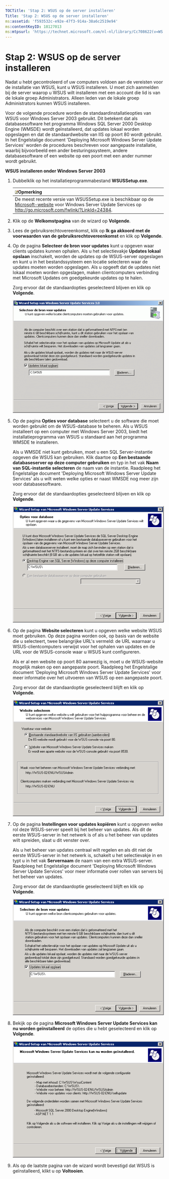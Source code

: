 ```yaml
---
TOCTitle: 'Stap 2: WSUS op de server installeren'
Title: 'Stap 2: WSUS op de server installeren'
ms:assetid: 'f593532c-e92e-47f3-914a-38a6c2519e94'
ms:contentKeyID: 18127013
ms:mtpsurl: 'https://technet.microsoft.com/nl-nl/library/Cc708622(v=WS.10)'
---
```


Stap 2: WSUS op de server installeren
=====================================

Nadat u hebt gecontroleerd of uw computers voldoen aan de vereisten voor de installatie van WSUS, kunt u WSUS installeren. U moet zich aanmelden bij de server waarop u WSUS wilt installeren met een account die lid is van de lokale groep Administrators. Alleen leden van de lokale groep Administrators kunnen WSUS installeren.

Voor de volgende procedure worden de standaardinstallatieopties van WSUS voor Windows Server 2003 gebruikt. Dit betekent dat als databasesoftware het programma Windows SQL Server 2000 Desktop Engine (WMSDE) wordt geïnstalleerd, dat updates lokaal worden opgeslagen en dat de standaardwebsite van IIS op poort 80 wordt gebruikt. In het Engelstalige document 'Deploying Microsoft Windows Server Update Services' worden de procedures beschreven voor aangepaste installatie, waarbij bijvoorbeeld een ander besturingssysteem, andere databasesoftware of een website op een poort met een ander nummer wordt gebruikt.

**WSUS installeren onder Windows Server 2003**
1.  Dubbelklik op het installatieprogrammabestand **WSUSSetup.exe**.

    | ![](/security-updates/images/Cc708622.note(WS.10).gif)Opmerking                                                                                                                                            |
    |-----------------------------------------------------------------------------------------------------------------------------------------------------------------------------------------------------------------------|
    | De meest recente versie van WSUSSetup.exe is beschikbaar op de [Microsoft-website](http://go.microsoft.com/fwlink/?linkid=47374) voor Windows Server Update Services op http://go.microsoft.com/fwlink/?LinkId=24384. |

2.  Klik op de **Welkomstpagina** van de wizard op **Volgende**.

3.  Lees de gebruiksrechtovereenkomst, klik op **Ik ga akkoord met de voorwaarden van de gebruiksrechtovereenkomst** en klik op **Volgende**.

4.  Op de pagina **Selecteer de bron voor updates** kunt u opgeven waar clients updates kunnen ophalen. Als u het selectievakje **Updates lokaal opslaan** inschakelt, worden de updates op de WSUS-server opgeslagen en kunt u in het bestandssysteem een locatie selecteren waar de updates moeten worden opgeslagen. Als u opgeeft dat de updates niet lokaal moeten worden opgeslagen, maken clientcomputers verbinding met Microsoft Updates om goedgekeurde updates op te halen.

    Zorg ervoor dat de standaardopties geselecteerd blijven en klik op **Volgende**.

    ![](/security-updates/images/Cc708622.fa6ac6a6-6814-4b7e-96e8-e08af5e534b8(WS.10).gif)

5.  Op de pagina **Opties voor database** selecteert u de software die moet worden gebruikt om de WSUS-database te beheren. Als u WSUS installeert op een computer met Windows Server 2003, biedt het installatieprogramma van WSUS u standaard aan het programma WMSDE te installeren.

    Als u WMSDE niet kunt gebruiken, moet u een SQL Server-instantie opgeven die WSUS kan gebruiken. Klik daartoe op **Een bestaande databaseserver op deze computer gebruiken** en typ in het vak **Naam van SQL-instantie selecteren** de naam van de instantie. Raadpleeg het Engelstalige document 'Deploying Microsoft Windows Server Update Services' als u wilt weten welke opties er naast WMSDE nog meer zijn voor databasesoftware.

    Zorg ervoor dat de standaardopties geselecteerd blijven en klik op **Volgende**.

    ![](/security-updates/images/Cc708622.bc0b73ad-b338-437c-a3c7-0299e819840d(WS.10).gif)

6.  Op de pagina **Website selecteren** kunt u opgeven welke website WSUS moet gebruiken. Op deze pagina worden ook, op basis van de website die u selecteert, twee belangrijke URL's vermeld: de URL waarnaar u WSUS-clientcomputers verwijst voor het ophalen van updates en de URL voor de WSUS-console waar u WSUS kunt configureren.

    Als er al een website op poort 80 aanwezig is, moet u de WSUS-website mogelijk maken op een aangepaste poort. Raadpleeg het Engelstalige document 'Deploying Microsoft Windows Server Update Services' voor meer informatie over het uitvoeren van WSUS op een aangepaste poort.

    Zorg ervoor dat de standaardoptie geselecteerd blijft en klik op **Volgende**.

    ![](/security-updates/images/Cc708622.64ed7643-a050-4f54-bf9f-04cf7931adc0(WS.10).gif)

7.  Op de pagina **Instellingen voor updates kopiëren** kunt u opgeven welke rol deze WSUS-server speelt bij het beheer van updates. Als dit de eerste WSUS-server in het netwerk is of als u het beheer van updates wilt spreiden, slaat u dit venster over.

    Als u het beheer van updates centraal wilt regelen en als dit niet de eerste WSUS-server in het netwerk is, schakelt u het selectievakje in en typt u in het vak **Servernaam** de naam van een extra WSUS-server. Raadpleeg het Engelstalige document 'Deploying Microsoft Windows Server Update Services' voor meer informatie over rollen van servers bij het beheer van updates.

    Zorg ervoor dat de standaardoptie geselecteerd blijft en klik op **Volgende**.

    ![](/security-updates/images/Cc708622.f26e09d5-983c-418d-8511-8960850403ef(WS.10).gif)

8.  Bekijk op de pagina **Microsoft Windows Server Update Services kan nu worden geïnstalleerd** de opties die u hebt geselecteerd en klik op **Volgende**.

    ![](/security-updates/images/Cc708622.20de7d09-3d30-4867-9253-6f353dd1923d(WS.10).gif)

9.  Als op de laatste pagina van de wizard wordt bevestigd dat WSUS is geïnstalleerd, klikt u op **Voltooien**.
